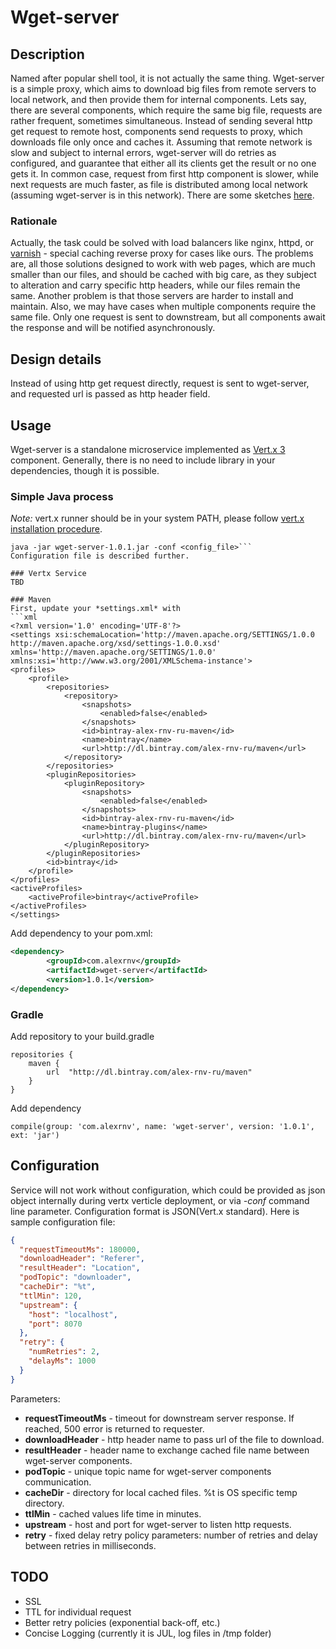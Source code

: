 # Wget-server

## Description
Named after popular shell tool, it is not actually the same thing. Wget-server is a simple proxy, which aims to download big files from remote servers to local network, and then provide them for internal components. Lets say, there are several components, which require the same big file, requests are rather frequent, sometimes simultaneous. Instead of sending several http get request to remote host, components send requests to proxy, which downloads file only once and caches it. Assuming that remote network is slow and subject to internal errors, wget-server will do retries as configured, and guarantee that either all its clients get the result or no one gets it. In common case, request from first http component is slower, while next requests are much faster, as file is distributed among local network (assuming wget-server is in this network). There are some sketches [here](https://github.com/alex-rnv/wget-server/wiki/Diagrams).    

### Rationale
Actually, the task could be solved with load balancers like nginx, httpd, or [varnish](https://www.varnish-cache.org/) - special caching reverse proxy for cases like ours. The problems are, all those solutions designed to work with web pages, which are much smaller than our files, and should be cached with big care, as they subject to alteration and carry specific http headers, while our files remain the same. Another problem is that those servers are harder to install and maintain.
Also, we may have cases when multiple components require the same file. Only one request is sent to downstream, but all components await the response and will be notified asynchronously. 

## Design details    
Instead of using http get request directly, request is sent to wget-server, and requested url is passed as http header field.

## Usage    
Wget-server is a standalone microservice implemented as [Vert.x 3](http://vertx.io/vertx2/) component. Generally, there is no need to include library in your dependencies, though it is possible.    
### Simple Java process    
*Note:* vert.x runner should be in your system PATH, please follow [vert.x installation procedure](http://vertx.io/vertx2/install.html).    
```wget https://bintray.com/artifact/download/alex-rnv-ru/maven/com/alexrnv/wget-server/1.0.1/wget-server-1.0.1.jar        
java -jar wget-server-1.0.1.jar -conf <config_file>```    
Configuration file is described further.    

### Vertx Service
TBD    

### Maven
First, update your *settings.xml* with    
```xml
<?xml version='1.0' encoding='UTF-8'?>
<settings xsi:schemaLocation='http://maven.apache.org/SETTINGS/1.0.0 http://maven.apache.org/xsd/settings-1.0.0.xsd' xmlns='http://maven.apache.org/SETTINGS/1.0.0' xmlns:xsi='http://www.w3.org/2001/XMLSchema-instance'>
<profiles>
	<profile>
		<repositories>
			<repository>
				<snapshots>
					<enabled>false</enabled>
				</snapshots>
				<id>bintray-alex-rnv-ru-maven</id>
				<name>bintray</name>
				<url>http://dl.bintray.com/alex-rnv-ru/maven</url>
			</repository>
		</repositories>
		<pluginRepositories>
			<pluginRepository>
				<snapshots>
					<enabled>false</enabled>
				</snapshots>
				<id>bintray-alex-rnv-ru-maven</id>
				<name>bintray-plugins</name>
				<url>http://dl.bintray.com/alex-rnv-ru/maven</url>
			</pluginRepository>
		</pluginRepositories>
		<id>bintray</id>
	</profile>
</profiles>
<activeProfiles>
	<activeProfile>bintray</activeProfile>
</activeProfiles>
</settings>
```
Add dependency to your pom.xml:    
```xml
<dependency>
        <groupId>com.alexrnv</groupId>
        <artifactId>wget-server</artifactId>
        <version>1.0.1</version>
</dependency>
```
### Gradle
Add repository to your build.gradle    
```
repositories {
    maven {
        url  "http://dl.bintray.com/alex-rnv-ru/maven" 
    }
}
```
Add dependency    
```
compile(group: 'com.alexrnv', name: 'wget-server', version: '1.0.1', ext: 'jar')
```

## Configuration
Service will not work without configuration, which could be provided as json object internally during vertx verticle deployment, or via *-conf* command line parameter. Configuration format is JSON(Vert.x standard). Here is sample configuration file:    
```json
{
  "requestTimeoutMs": 180000,
  "downloadHeader": "Referer",
  "resultHeader": "Location",
  "podTopic": "downloader",
  "cacheDir": "%t",
  "ttlMin": 120,
  "upstream": {
    "host": "localhost",
    "port": 8070
  },
  "retry": {
    "numRetries": 2,
    "delayMs": 1000
  }
}
```
Parameters:    
* **requestTimeoutMs** - timeout for downstream server response. If reached, 500 error is returned to requester.    
* **downloadHeader** - http header name to pass url of the file to download. 
* **resultHeader** - header name to exchange cached file name between wget-server components.
* **podTopic** - unique topic name for wget-server components communication.
* **cacheDir** - directory for local cached files. %t is OS specific temp directory.
* **ttlMin** - cached values life time in minutes.
* **upstream** - host and port for wget-server to listen http requests.
* **retry** - fixed delay retry policy parameters: number of retries and delay between retries in milliseconds.

## TODO
* SSL
* TTL for individual request
* Better retry policies (exponential back-off, etc.)
* Concise Logging (currently it is JUL, log files in /tmp folder)

